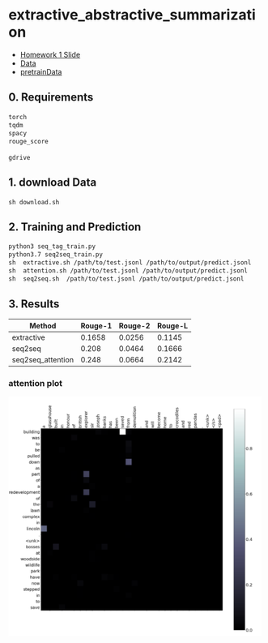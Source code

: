 # extractive_abstractive_summarization
* [Homework 1 Slide](https://docs.google.com/presentation/d/1omvZRbcbpo1gQ2hlktPV9gZzuAfEHcsJa18IoytgQjk/edit#slide=id.g8130877143_0_0)
* [Data](https://drive.google.com/drive/folders/1L_ayPqKlm6KmimjTHvheLQgm2EZfajh4)
* [pretrainData](https://drive.google.com/drive/folders/1xIU1EoUf0P5z0tRmcVH5zz7APwFZ4BWe)

## 0. Requirements
```
torch
tqdm
spacy
rouge_score

gdrive
```
## 1. download Data
```
sh download.sh
```
## 2. Training and Prediction
```
python3 seq_tag_train.py 
python3.7 seq2seq_train.py
sh  extractive.sh /path/to/test.jsonl /path/to/output/predict.jsonl
sh  attention.sh /path/to/test.jsonl /path/to/output/predict.jsonl
sh  seq2seq.sh  /path/to/test.jsonl /path/to/output/predict.jsonl
```

## 3. Results

| Method | Rouge-1 | Rouge-2 | Rouge-L | 
| --- | --------- | ------ | ------- | 
| extractive      | 0.1658 | 0.0256 |0.1145            |
| seq2seq      | 0.208 |  0.0464 | 0.1666 |
| seq2seq_attention      | 0.248         | 0.0664| 0.2142  |

### attention plot

<img src="./result/attn_plot.PNG" width="500"/>
